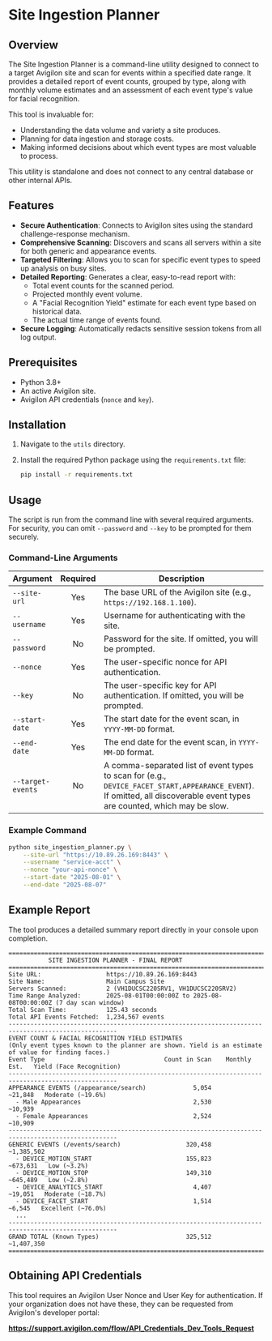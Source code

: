 # Site Ingestion Planner

## Overview

The Site Ingestion Planner is a command-line utility designed to connect to a target Avigilon site and scan for events within a specified date range. It provides a detailed report of event counts, grouped by type, along with monthly volume estimates and an assessment of each event type's value for facial recognition.

This tool is invaluable for:
-   Understanding the data volume and variety a site produces.
-   Planning for data ingestion and storage costs.
-   Making informed decisions about which event types are most valuable to process.

This utility is standalone and does not connect to any central database or other internal APIs.

## Features

-   **Secure Authentication**: Connects to Avigilon sites using the standard challenge-response mechanism.
-   **Comprehensive Scanning**: Discovers and scans all servers within a site for both generic and appearance events.
-   **Targeted Filtering**: Allows you to scan for specific event types to speed up analysis on busy sites.
-   **Detailed Reporting**: Generates a clear, easy-to-read report with:
    -   Total event counts for the scanned period.
    -   Projected monthly event volume.
    -   A "Facial Recognition Yield" estimate for each event type based on historical data.
    -   The actual time range of events found.
-   **Secure Logging**: Automatically redacts sensitive session tokens from all log output.

## Prerequisites

-   Python 3.8+
-   An active Avigilon site.
-   Avigilon API credentials (`nonce` and `key`).

## Installation

1.  Navigate to the `utils` directory.
2.  Install the required Python package using the `requirements.txt` file:

    ```bash
    pip install -r requirements.txt
    ```

## Usage

The script is run from the command line with several required arguments. For security, you can omit `--password` and `--key` to be prompted for them securely.

### Command-Line Arguments

| Argument          | Required | Description                                                                                                                                                             |
| ----------------- | :------: | ----------------------------------------------------------------------------------------------------------------------------------------------------------------------- |
| `--site-url`      |   Yes    | The base URL of the Avigilon site (e.g., `https://192.168.1.100`).                                                                                                        |
| `--username`      |   Yes    | Username for authenticating with the site.                                                                                                                              |
| `--password`      |    No    | Password for the site. If omitted, you will be prompted.                                                                                                                |
| `--nonce`         |   Yes    | The user-specific nonce for API authentication.                                                                                                                         |
| `--key`           |    No    | The user-specific key for API authentication. If omitted, you will be prompted.                                                                                         |
| `--start-date`    |   Yes    | The start date for the event scan, in `YYYY-MM-DD` format.                                                                                                              |
| `--end-date`      |   Yes    | The end date for the event scan, in `YYYY-MM-DD` format.                                                                                                                |
| `--target-events` |    No    | A comma-separated list of event types to scan for (e.g., `DEVICE_FACET_START,APPEARANCE_EVENT`). If omitted, all discoverable event types are counted, which may be slow. |

### Example Command

```bash
python site_ingestion_planner.py \
    --site-url "https://10.89.26.169:8443" \
    --username "service-acct" \
    --nonce "your-api-nonce" \
    --start-date "2025-08-01" \
    --end-date "2025-08-07"
```

## Example Report

The tool produces a detailed summary report directly in your console upon completion.

```
====================================================================================================
           SITE INGESTION PLANNER - FINAL REPORT
====================================================================================================
Site URL:                  https://10.89.26.169:8443
Site Name:                 Main Campus Site
Servers Scanned:           2 (VH1DUCSC220SRV1, VH1DUCSC220SRV2)
Time Range Analyzed:       2025-08-01T00:00:00Z to 2025-08-08T00:00:00Z (7 day scan window)
Total Scan Time:           125.43 seconds
Total API Events Fetched:  1,234,567 events
----------------------------------------------------------------------------------------------------
EVENT COUNT & FACIAL RECOGNITION YIELD ESTIMATES
(Only event types known to the planner are shown. Yield is an estimate of value for finding faces.)
Event Type                                 Count in Scan    Monthly Est.   Yield (Face Recognition)
----------------------------------------------------------------------------------------------------
APPEARANCE EVENTS (/appearance/search)             5,054         ~21,848   Moderate (~19.6%)
  - Male Appearances                               2,530         ~10,939
  - Female Appearances                             2,524         ~10,909
----------------------------------------------------------------------------------------------------
GENERIC EVENTS (/events/search)                  320,458       ~1,385,502
  - DEVICE_MOTION_START                          155,823        ~673,631   Low (~3.2%)
  - DEVICE_MOTION_STOP                           149,310        ~645,489   Low (~2.8%)
  - DEVICE_ANALYTICS_START                         4,407         ~19,051   Moderate (~18.7%)
  - DEVICE_FACET_START                             1,514          ~6,545   Excellent (~76.0%)
  ...
----------------------------------------------------------------------------------------------------
GRAND TOTAL (Known Types)                        325,512       ~1,407,350
====================================================================================================
```

## Obtaining API Credentials

This tool requires an Avigilon User Nonce and User Key for authentication. If your organization does not have these, they can be requested from Avigilon's developer portal:

**https://support.avigilon.com/flow/API_Credentials_Dev_Tools_Request**
